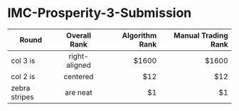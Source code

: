 # IMC-Prosperity-3-Submission

| Round        | Overall Rank           | Algorithm Rank  | Manual Trading Rank  |
| ------------- |:-------------:| -----:|-----:|
| col 3 is      | right-aligned | $1600 |$1600 |
| col 2 is      | centered      |   $12 |$12 |
| zebra stripes | are neat      |    $1 |$1 |
